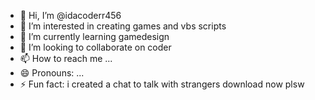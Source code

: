 - 👋 Hi, I’m @idacoderr456
- 👀 I’m interested in creating games and vbs scripts
- 🌱 I’m currently learning gamedesign
- 💞️ I’m looking to collaborate on coder
- 📫 How to reach me ...
- 😄 Pronouns: ...
- ⚡ Fun fact: i created a chat to talk with strangers download now plsw

<!---
idacoderr456/idacoderr456 is a ✨ special ✨ repository because its `README.md` (this file) appears on your GitHub profile.
You can click the Preview link to take a look at your changes.
--->
